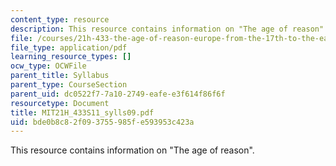 ```yaml
---
content_type: resource
description: This resource contains information on "The age of reason".
file: /courses/21h-433-the-age-of-reason-europe-from-the-17th-to-the-early-19th-centuries-spring-2011/bde0b8c82f093755985fe593953c423a_MIT21H_433S11_sylls09.pdf
file_type: application/pdf
learning_resource_types: []
ocw_type: OCWFile
parent_title: Syllabus
parent_type: CourseSection
parent_uid: dc0522f7-7a10-2749-eafe-e3f614f86f6f
resourcetype: Document
title: MIT21H_433S11_sylls09.pdf
uid: bde0b8c8-2f09-3755-985f-e593953c423a
---
```

This resource contains information on "The age of reason".

